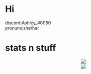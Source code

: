 
<h1>Hi</h1>
discord:Ashley_#0050 <br>
pronuns:she/her
<h1>stats n stuff</h1>
<p align="center">
  <img src="https://github-readme-stats.vercel.app/api?username=ashpotter&show_icons=true&count_private=true&theme=tokyonight"/><br>
  <img src="https://github-readme-stats.vercel.app/api/top-langs/?username=ashpotter&langs_count=10&layout=compact&theme=tokyonight"/>
</p>




